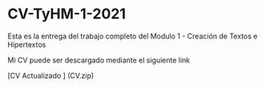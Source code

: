 # CV-TyHM-1-2021

Esta es la entrega del trabajo completo del Modulo 1 - Creación de Textos e Hipertextos 

<p>

Mi CV puede ser descargado mediante el siguiente link 

<p>

[CV Actualizado ] (CV.zip)

  
